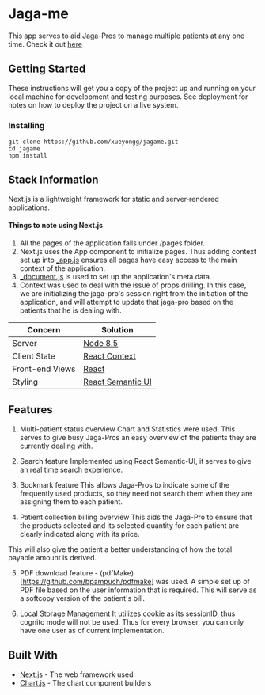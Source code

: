 # Jaga-me

This app serves to aid Jaga-Pros to manage multiple patients at any one time.
Check it out [here](https://xueyongg.github.io/jagame/)


## Getting Started

These instructions will get you a copy of the project up and running on your local machine for development and testing purposes. See deployment for notes on how to deploy the project on a live system.

### Installing

```
git clone https://github.com/xueyongg/jagame.git
cd jagame
npm install

```

## Stack Information

Next.js is a lightweight framework for static and server‑rendered applications.

#### Things to note using Next.js
1. All the pages of the application falls under /pages folder.
2. Next.js uses the App component to initialize pages. Thus adding context set up into [_app.js](https://nextjs.org/docs/#custom-<app>) ensures all pages have easy access to the main context of the application.
3. [_document.js](https://nextjs.org/docs/#custom-<document>) is used to set up the application's meta data.
4. Context was used to deal with the issue of props drilling. In this case, we are initializing the jaga-pro's session right from the initiation of the application, and will attempt to update that jaga-pro based on the patients that he is dealing with.

| Concern         | Solution                                                        |
| --------------- | --------------------------------------------------------------- |
| Server          | [Node 8.5](https://nodejs.org/)                                 |
| Client State    | [React Context](https://reactjs.org/docs/context.html)          |
| Front-end Views | [React](https://facebook.github.io/react/)                      |
| Styling         | [React Semantic UI](https://react.semantic-ui.com/introduction) |


## Features

1. Multi-patient status overview
Chart and Statistics were used. This serves to give busy Jaga-Pros an easy overview of the patients they are currently dealing with.

2. Search feature
Implemented using React Semantic-UI, it serves to give an real time search experience.

3. Bookmark feature
This allows Jaga-Pros to indicate some of the frequently used products, so they need not search them when they are assigning them to each patient.

4. Patient collection billing overview
This aids the Jaga-Pro to ensure that the products selected and its selected quantity for each patient are clearly indicated along with its price.

This will also give the patient a better understanding of how the total payable amount is derived.

5. PDF download feature - (pdfMake)[https://github.com/bpampuch/pdfmake] was used.
A simple set up of PDF file based on the user information that is required. This will serve as a softcopy version of the patient's bill.

6. Local Storage Management
It utilizes cookie as its sessionID, thus cognito mode will not be used. Thus for every browser, you can only have one user as of current implementation.

## Built With

* [Next.js](https://nextjs.org/) - The web framework used
* [Chart.js](https://github.com/reactjs/react-chartjs) - The chart component builders
